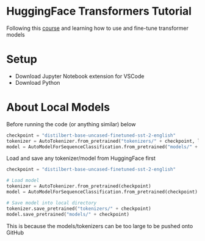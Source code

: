 # HuggingFace Transformers Tutorial

Following this [course](https://huggingface.co/course/chapter0?fw=pt) and learning how to use and fine-tune transformer models

# Setup

- Download Jupyter Notebook extension for VSCode
- Download Python

# About Local Models

Before running the code (or anything similar) below

```py
checkpoint = "distilbert-base-uncased-finetuned-sst-2-english"
tokenizer = AutoTokenizer.from_pretrained("tokenizers/" + checkpoint, local_files_only=True)
model = AutoModelForSequenceClassification.from_pretrained("models/" + checkpoint, local_files_only=True)
```

Load and save any tokenizer/model from HuggingFace first

```py
checkpoint = "distilbert-base-uncased-finetuned-sst-2-english"

# Load model
tokenizer = AutoTokenizer.from_pretrained(checkpoint)
model = AutoModelForSequenceClassification.from_pretrained(checkpoint)

# Save model into local directory
tokenizer.save_pretrained("tokenizers/" + checkpoint)
model.save_pretrained("models/" + checkpoint)
```

This is because the models/tokenizers can be too large to be pushed onto GitHub